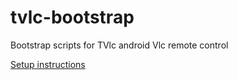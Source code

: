 # tvlc-bootstrap
Bootstrap scripts for TVlc android Vlc remote control

[Setup instructions](http://prograssing.com/news/how-to-setup-hw-accelerated-vlc-on-raspberry-pi-2/)
